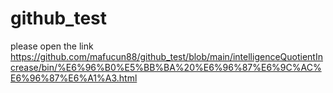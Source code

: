 # github_test

please open the link https://github.com/mafucun88/github_test/blob/main/intelligenceQuotientIncrease/bin/%E6%96%B0%E5%BB%BA%20%E6%96%87%E6%9C%AC%E6%96%87%E6%A1%A3.html
